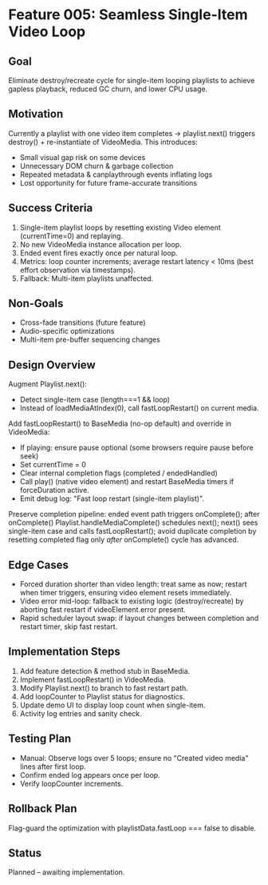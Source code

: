 # Feature 005: Seamless Single-Item Video Loop

## Goal

Eliminate destroy/recreate cycle for single-item looping playlists to achieve gapless playback, reduced GC churn, and lower CPU usage.

## Motivation

Currently a playlist with one video item completes -> playlist.next() triggers destroy() + re-instantiate of VideoMedia. This introduces:

- Small visual gap risk on some devices
- Unnecessary DOM churn & garbage collection
- Repeated metadata & canplaythrough events inflating logs
- Lost opportunity for future frame-accurate transitions

## Success Criteria

1. Single-item playlist loops by resetting existing Video element (currentTime=0) and replaying.
2. No new VideoMedia instance allocation per loop.
3. Ended event fires exactly once per natural loop.
4. Metrics: loop counter increments; average restart latency < 10ms (best effort observation via timestamps).
5. Fallback: Multi-item playlists unaffected.

## Non-Goals

- Cross-fade transitions (future feature)
- Audio-specific optimizations
- Multi-item pre-buffer sequencing changes

## Design Overview

Augment Playlist.next():

- Detect single-item case (length===1 && loop)
- Instead of loadMediaAtIndex(0), call fastLoopRestart() on current media.

Add fastLoopRestart() to BaseMedia (no-op default) and override in VideoMedia:

- If playing: ensure pause optional (some browsers require pause before seek)
- Set currentTime = 0
- Clear internal completion flags (completed / endedHandled)
- Call play() (native video element) and restart BaseMedia timers if forceDuration active.
- Emit debug log: "Fast loop restart (single-item playlist)".

Preserve completion pipeline: ended event path triggers onComplete(); after onComplete() Playlist.handleMediaComplete() schedules next(); next() sees single-item case and calls fastLoopRestart(); avoid duplicate completion by resetting completed flag only *after* onComplete() cycle has advanced.

## Edge Cases

- Forced duration shorter than video length: treat same as now; restart when timer triggers, ensuring video element resets immediately.
- Video error mid-loop: fallback to existing logic (destroy/recreate) by aborting fast restart if videoElement.error present.
- Rapid scheduler layout swap: if layout changes between completion and restart timer, skip fast restart.

## Implementation Steps

1. Add feature detection & method stub in BaseMedia.
2. Implement fastLoopRestart() in VideoMedia.
3. Modify Playlist.next() to branch to fast restart path.
4. Add loopCounter to Playlist status for diagnostics.
5. Update demo UI to display loop count when single-item.
6. Activity log entries and sanity check.

## Testing Plan

- Manual: Observe logs over 5 loops; ensure no "Created video media" lines after first loop.
- Confirm ended log appears once per loop.
- Verify loopCounter increments.

## Rollback Plan

Flag-guard the optimization with playlistData.fastLoop === false to disable.

## Status

Planned – awaiting implementation.
